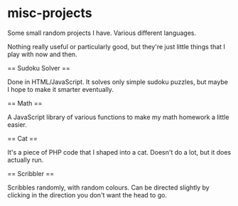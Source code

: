 # misc-projects
Some small random projects I have. Various different languages.

Nothing really useful or particularly good, but they're just little things that I play with now and then.

== Sudoku Solver ==

Done in HTML/JavaScript. It solves only simple sudoku puzzles, but maybe I hope to make it smarter eventually.

== Math ==

A JavaScript library of various functions to make my math homework a little easier.

== Cat == 

It's a piece of PHP code that I shaped into a cat. Doesn't do a lot, but it does actually run.

== Scribbler ==

Scribbles randomly, with random colours. Can be directed slightly by clicking in the direction you don't want the head to go.
